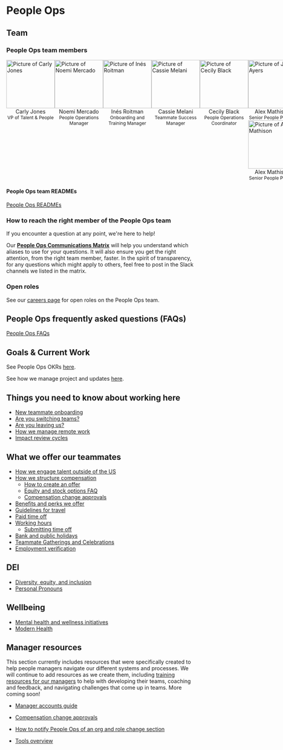 # People Ops

## Team

### People Ops team members

 <section>
    <div class="row" style="display:flex;">
      <div class="col" style="flex: 1;">
        <div>
          <div>
            <a href="../../../../team/index.md#carly-jones-sheher" target="_blank" rel="noopener">
              <img src="https://storage.googleapis.com/sourcegraph-assets/handbook/PeopleOps-Avatar/carlyAvatar.png"
                alt="Picture of Carly Jones" style="background: transparent; width:128px;" />
            </a>
          </div>
          <div style="text-align: center;">Carly Jones</div>
          <div style="text-align: center; font-size: 12px;">VP of Talent & People</div>
        </div>
      </div>
      <div class="col" style="flex: 1;">
        <div>
          <div>
            <a href="../../../team/index.md#noemi-mercado" target="_blank" rel="noopener">
              <img src="https://storage.googleapis.com/sourcegraph-assets/handbook/PeopleOps-Avatar/noemiAvatar.png"
                alt="Picture of Noemi Mercado" style="background: transparent; width:128px;" />
            </a>
          </div>
          <div style="text-align: center;">Noemi Mercado</div>
          <div style="text-align: center; font-size: 12px;">People Operations Manager</div>
        </div>
      </div>
      <div class="col" style="flex: 1;">
        <div>
          <div>
            <a href="../../../team/index.md#inés-roitman" target="_blank" rel="noopener">
              <img src="https://storage.googleapis.com/sourcegraph-assets/handbook/PeopleOps-Avatar/inesAvatar.png"
                alt="Picture of Inés Roitman" style="background: transparent; width:128px;" />
            </a>
          </div>
          <div style="text-align: center;">Inés Roitman</div>
          <div style="text-align: center; font-size: 12px;">Onboarding and Training Manager</div>
        </div>
      </div>
      <div class="col" style="flex: 1;">
        <div>
          <div>
            <a href="../../../team/index.md#cassie-melani" target="_blank" rel="noopener">
              <img src="https://storage.googleapis.com/sourcegraph-assets/handbook/PeopleOps-Avatar/cassieAvatar.png"
                alt="Picture of Cassie Melani" style="background: transparent; width:128px;" />
            </a>
          </div>
          <div style="text-align: center;">Cassie Melani</div>
          <div style="text-align: center; font-size: 12px;">Teammate Success Manager</div>
        </div>
      </div>
      <div class="col" style="flex: 1;">
        <div>
          <div>
            <a href="../../../team/index.md#cecily-Black" target="_blank" rel="noopener">
              <img src="https://storage.googleapis.com/sourcegraph-assets/handbook/PeopleOps-Avatar/cecilyAvatar.png"
                alt="Picture of Cecily Black" style="background: transparent; width:128px;" />
            </a>
          </div>
          <div style="text-align: center;">Cecily Black</div>
          <div style="text-align: center; font-size: 12px;">People Operations Coordinator</div>
        </div>
      </div>
      <div class="col" style="flex: 1;">
        <div>
          <div>
            <a href="../../../team/index.md#jonathan-ayers" target="_blank" rel="noopener">
              <img
                src="https://storage.googleapis.com/sourcegraph-assets/handbook/PeopleOps-Avatar/jonAvatar.png"
                alt="Picture of Jon Ayers" style="background: transparent; width:128px;" />
            </a>
          </div>
          <div style="text-align: center;">Alex Mathison</div>
          <div style="text-align: center; font-size: 12px;">Senior People Partner</div>
        </div>
         <div>
            <a href="../../../team/index.md#jonathan-ayers" target="_blank" rel="noopener">
              <img
                src="https://storage.googleapis.com/sourcegraph-assets/handbook/PeopleOps-Avatar/alexAvatar.png"
                alt="Picture of Alex Mathison" style="background: transparent; width:128px;" />
            </a>
          </div>
          <div style="text-align: center;">Alex Mathison</div>
          <div style="text-align: center; font-size: 12px;">Senior People Partner</div>
        </div>
      </div>
    </div>
   </section>

#### People Ops team READMEs

[People Ops READMEs](team/index.md)

### How to reach the right member of the People Ops team

If you encounter a question at any point, we're here to help!

Our **[People Ops Communications Matrix](https://docs.google.com/spreadsheets/d/1JItBWbfKV9lr-LAmE19I0JMvu3Cvh0AdrEHDv-r1E2w/edit#gid=0)** will help you understand which aliases to use for your questions. It will also ensure you get the right attention, from the right team member, faster. In the spirit of transparency, for any questions which might apply to others, feel free to post in the Slack channels we listed in the matrix.

### Open roles

See our [careers page](https://boards.greenhouse.io/sourcegraph91) for open roles on the People Ops team.

## People Ops frequently asked questions (FAQs)

[People Ops FAQs](tools/people-ops-faqs.md)

## Goals & Current Work

See People Ops OKRs [here](../../../strategy-goals/goals/2022_q3.md#people-ops).

See how we manage project and updates [here](process/people-ops-project-management.md).

## Things you need to know about working here

- [New teammate onboarding](../../../company-info-and-process/onboarding/index.md)
- [Are you switching teams?](../../../company-info-and-process/working-at-sourcegraph/switching-teams.md)
- [Are you leaving us?](../../../company-info-and-process/working-at-sourcegraph/leaving.md)
- [How we manage remote work](../../../company-info-and-process/remote/index.md)
- [Impact review cycles](process/impact-reviews.md)

## What we offer our teammates

- [How we engage talent outside of the US](process/how-we-engage-talent-outside-the-us/index.md)
- [How we structure compensation](../../../benefits-pay-perks/pay-expenses/compensation/index.md)
  - [How to create an offer](../talent/process/index.md#making-an-offer)
  - [Equity and stock options FAQ](../../../benefits-pay-perks/pay-expenses/compensation/equity-faq.md)
  - [Compensation change approvals](../../../benefits-pay-perks/pay-expenses/compensation/compensation-change-approvals.md)
- [Benefits and perks we offer](../../../benefits-pay-perks/benefits-perks/index.md)
- [Guidelines for travel](../../../benefits-pay-perks/benefits-perks/travel/index.md)
- [Paid time off](../../../benefits-pay-perks/benefits-perks/time-off/index.md)
- [Working hours](../../../company-info-and-process/working-at-sourcegraph/working-hours.md)
  - [Submitting time off](../../../benefits-pay-perks/benefits-perks/time-off/submitting-time-off.md)
- [Bank and public holidays](../../../company-info-and-process/working-at-sourcegraph/holidays.md)
- [Teammate Gatherings and Celebrations](../../../benefits-pay-perks/benefits-perks/celebrate.md)
- [Employment verification](process/employment_verification.md)

## DEI

- [Diversity, equity, and inclusion](../../../company-info-and-process/diversity-equity-and-inclusion/index.md)
- [Personal Pronouns](../../../company-info-and-process/diversity-equity-and-inclusion/personal-pronouns.md)

## Wellbeing

- [Mental health and wellness initiatives](../../../benefits-pay-perks/benefits-perks/mental-health/index.md)
- [Modern Health](../../../benefits-pay-perks/benefits-perks/mental-health/modern-health.md)

## Manager resources

This section currently includes resources that were specifically created to help people managers navigate our different systems and processes. We will continue to add resources as we create them, including [training resources for our managers](../../../strategy-goals/goals/2022_q3.md#people-ops) to help with developing their teams, coaching and feedback, and navigating challenges that come up in teams. More coming soon!

- [Manager accounts guide](tools/manager-guide.md)

- [Compensation change approvals](../../../benefits-pay-perks/pay-expenses/compensation/compensation-change-approvals.md)
- [How to notify People Ops of an org and role change section](tools/manager-guide.md#managing-a-role-change)
- [Tools overview](tools/index.md)
